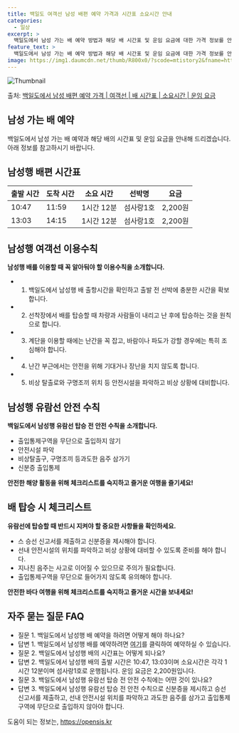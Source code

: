 ```yaml
---
title: 백일도 여객선 남성 배편 예약 가격과 시간표 소요시간 안내
categories:
  - 일상
excerpt: >
  백일도에서 남성 가는 배 예약 방법과 해당 배 시간표 및 운임 요금에 대한 가격 정보를 안내 드리겠습니다. 안전하고 재밋는 남성행 여행을 위해 아래 정보 참고하시기 바랍니다. 남성행 배편 예약하기 👈 클릭백일도에서 남성행 배 시간표출발 시간도착 시간소요 시간선박명요금10:4711:591시간 12분섬사랑1호2,200원13:0314:151시간 12분섬사랑1호2,200원남성행 배편 예약하기 👈 클릭백일도에서 남성행 여객선 탑승 시 이용수칙백일도에서 남성행 배를 이용할 때 꼭 알아둬야 할 이용수칙을 소개합니다. 중요한 내용: 1) 백일도에서 남성행 배 출항시간을 확인하고 출발 전 선박에 충분한 시간을 확보합니다. 2) 선착장에서 배를 탑승할 때 차량과 사람들이 내리고 난 후에 탑승하는 것을 원칙으로 합니다. 3..
feature_text: >
  백일도에서 남성 가는 배 예약 방법과 해당 배 시간표 및 운임 요금에 대한 가격 정보를 안내 드리겠습니다. 안전하고 재밋는 남성행 여행을 위해 아래 정보 참고하시기 바랍니다. 남성행 배편 예약하기 👈 클릭백일도에서 남성행 배 시간표출발 시간도착 시간소요 시간선박명요금10:4711:591시간 12분섬사랑1호2,200원13:0314:151시간 12분섬사랑1호2,200원남성행 배편 예약하기 👈 클릭백일도에서 남성행 여객선 탑승 시 이용수칙백일도에서 남성행 배를 이용할 때 꼭 알아둬야 할 이용수칙을 소개합니다. 중요한 내용: 1) 백일도에서 남성행 배 출항시간을 확인하고 출발 전 선박에 충분한 시간을 확보합니다. 2) 선착장에서 배를 탑승할 때 차량과 사람들이 내리고 난 후에 탑승하는 것을 원칙으로 합니다. 3..
image: https://img1.daumcdn.net/thumb/R800x0/?scode=mtistory2&fname=https%3A%2F%2Fblog.kakaocdn.net%2Fdn%2Fu7xTk%2FbtsHCrhn72A%2Fan6Bn2u31xgNaJsD54nIWK%2Fimg.webp
---
```


![Thumbnail](https://img1.daumcdn.net/thumb/R800x0/?scode=mtistory2&fname=https%3A%2F%2Fblog.kakaocdn.net%2Fdn%2Fu7xTk%2FbtsHCrhn72A%2Fan6Bn2u31xgNaJsD54nIWK%2Fimg.webp)

<p>출처: <a href="https://opensis.kr/entry/%EB%B0%B1%EC%9D%BC%EB%8F%84%EC%97%90%EC%84%9C-%EB%82%A8%EC%84%B1-%EB%B0%B0%ED%8E%B8-%EC%98%88%EC%95%BD-%EA%B0%80%EA%B2%A9-%EC%97%AC%EA%B0%9D%EC%84%A0-%EB%B0%B0-%EC%8B%9C%EA%B0%84%ED%91%9C-%EC%86%8C%EC%9A%94%EC%8B%9C%EA%B0%84-%EC%9A%B4%EC%9E%84-%EC%9A%94%EA%B8%88" rel="dofollow">백일도에서 남성 배편 예약 가격 | 여객선 | 배 시간표 | 소요시간 | 운임 요금</a> </p>

## 남성 가는 배 예약

백일도에서 남성 가는 배 예약과 해당 배의 시간표 및 운임 요금을 안내해 드리겠습니다. 아래 정보를 참고하시기 바랍니다.

## 남성행 배편 시간표

**출발 시간** | **도착 시간** | **소요 시간** | **선박명** | **요금**  
---|---|---|---|---  
10:47 | 11:59 | 1시간 12분 | 섬사랑1호 | 2,200원  
13:03 | 14:15 | 1시간 12분 | 섬사랑1호 | 2,200원  
  


## 남성행 여객선 이용수칙

**남성행 배를 이용할 때 꼭 알아둬야 할 이용수칙을 소개합니다.**

  * 1) 백일도에서 남성행 배 출항시간을 확인하고 출발 전 선박에 충분한 시간을 확보합니다.
  * 2) 선착장에서 배를 탑승할 때 차량과 사람들이 내리고 난 후에 탑승하는 것을 원칙으로 합니다.
  * 3) 계단을 이용할 때에는 난간을 꼭 잡고, 바람이나 파도가 강할 경우에는 특히 조심해야 합니다.
  * 4) 난간 부근에서는 안전을 위해 기대거나 장난을 치지 않도록 합니다.
  * 5) 비상 탈출로와 구명조끼 위치 등 안전시설을 파악하고 비상 상황에 대비합니다.



## 남성행 유람선 안전 수칙

**백일도에서 남성행 유람선 탑승 전 안전 수칙을 소개합니다.**

  * 출입통제구역을 무단으로 출입하지 않기
  * 안전시설 파악
  * 비상탈출구, 구명조끼 등과도한 음주 삼가기
  * 신분증 출입통제

**안전한 해양 활동을 위해 체크리스트를 숙지하고 즐거운 여행을 즐기세요!**



## 배 탑승 시 체크리스트

**유람선에 탑승할 때 반드시 지켜야 할 중요한 사항들을 확인하세요.**

  * 스 승선 신고서를 제출하고 신분증을 제시해야 합니다.
  * 선내 안전시설의 위치를 파악하고 비상 상황에 대비할 수 있도록 준비를 해야 합니다.
  * 지나친 음주는 사고로 이어질 수 있으므로 주의가 필요합니다.
  * 출입통제구역을 무단으로 들어가지 않도록 유의해야 합니다.

**안전한 바다 여행을 위해 체크리스트를 숙지하고 즐거운 시간을 보내세요!**



## 자주 묻는 질문 FAQ

  * 질문 1. 백일도에서 남성행 배 예약을 하려면 어떻게 해야 하나요?
  * 답변 1. 백일도에서 남성행 배를 예약하려면 [여기](https://opensis.kr/entry/%EB%B0%B1%EC%9D%BC%EB%8F%84%EC%97%90%EC%84%9C-%EB%82%A8%EC%84%B1-%EB%B0%B0%ED%8E%B8-%EC%98%88%EC%95%BD-%EA%B0%80%EA%B2%A9-%EC%97%AC%EA%B0%9D%EC%84%A0-%EB%B0%B0-%EC%8B%9C%EA%B0%84%ED%91%9C-%EC%86%8C%EC%9A%94%EC%8B%9C%EA%B0%84-%EC%9A%B4%EC%9E%84-%EC%9A%94%EA%B8%88)를 클릭하여 예약하실 수 있습니다.
  * 질문 2. 백일도에서 남성행 배의 시간표는 어떻게 되나요?
  * 답변 2. 백일도에서 남성행 배의 출발 시간은 10:47, 13:03이며 소요시간은 각각 1시간 12분이며 섬사랑1호로 운행됩니다. 운임 요금은 2,200원입니다.
  * 질문 3. 백일도에서 남성행 유람선 탑승 전 안전 수칙에는 어떤 것이 있나요?
  * 답변 3. 백일도에서 남성행 유람선 탑승 전 안전 수칙으로 신분증을 제시하고 승선 신고서를 제출하고, 선내 안전시설 위치를 파악하고 과도한 음주를 삼가고 출입통제구역에 무단으로 출입하지 않아야 합니다.



 

도움이 되는 정보는, <a href="https://opensis.kr" rel="dofollow">https://opensis.kr</a>


